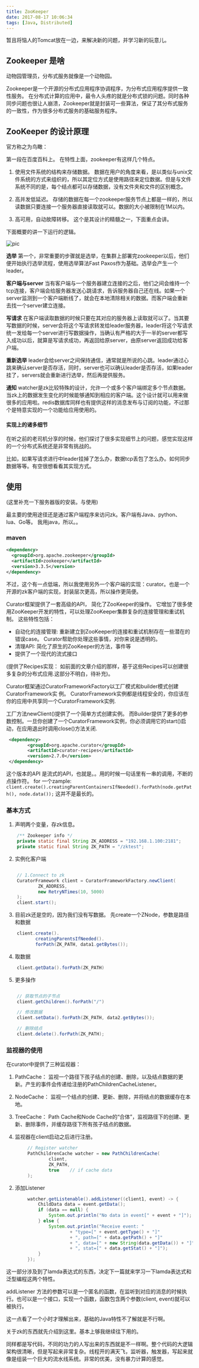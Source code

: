 ```yaml
---
title: ZooKeeper
date: 2017-08-17 10:06:34
tags: [Java, Distributed]
---
```


暂且将恼人的Tomcat放在一边，来解决新的问题，并学习新的玩意儿。

## Zookeeper 是啥

动物园管理员，分布式服务就像是一个动物园。

Zookeeper是一个开源的分布式应用程序协调程序，为分布式应用程序提供一致性服务。
在分布式计算的应用中，最令人头疼的就是分布式锁的问题。同时各种同步问题也很让人崩溃，Zookeeper就是封装可一些算法，保证了其分布式服务的一致性，作为很多分布式服务的基础服务程序。

## ZooKeeper 的设计原理

官方称之为鸟瞰：

第一段在百度百科上。
在特性上面，zookeeper有这样几个特点。

1. 使用文件系统的结构来存储数据。
数据在用户的角度来看，是以类似与unix文件系统的方式来组织的，所以其定位方式是使用路径来定位数据。但是与文件系统不同的是，每个结点都可以存储数据，没有文件夹和文件的区别概念。

2. 高并发低延迟。
存储的数据在每一个zookeeper服务节点上都是一样的，所以读数据只要连接一个服务器直接读取就可以。数据的大小被限制在1M以内。

3. 高可用，自动故障转移。
这个是其设计的精髓之一，下面重点会讲。

下面概要的讲一下运行的逻辑。

![pic](/img/zkservice.jpg)

**选举**
第一个，非常重要的步骤就是选举，在集群上部署完zookeeper以后，他们便开始执行选举流程，使用选举算法Fast Paxos作为基础。选举会产生一个leader。

**客户端与server**
当有客户端与一个服务器建立连接的之后，他们之间会维持一个tcp连接，客户端会给服务器发送心跳请求，告诉服务器自己还在线。如果一个server监测到一个客户端断线了，就会在本地清除相关的数据。而客户端会重新去找一个server建立连接。

**写请求**
在客户端读取数据的时候只要在其对应的服务器上读取就可以了。当其要写数据的时候，server会将这个写请求转发给leader服务器，leader将这个写请求统一发给每一个server进行写数据操作，当确认有严格的大于一半的server都写入成功以后，就算是写请求成功，再返回给原server，由原server返回成功给客户端。

**重新选举**
leader会给server之间保持通信，通常就是所说的心跳。leader通过心跳来确认server是否存活，同时，server也可以确认leader是否存活，如果leader挂了，servers就会重新进行选举，然后再提供服务。

**通知**
watcher是zk比较特殊的设计，允许一个或多个客户端绑定多个节点数据。当zk上的数据发生变化的时候能够通知到相应的客户端。这个设计就可以用来做很多的应用啦。redis数据库同样也有提供这样的消息发布与订阅的功能，不过那个是特意实现的一个功能给应用使用的。

#### 实现上的诸多细节

在听之前的老司机分享的时候，他们探讨了很多实现细节上的问题，感觉实现这样的一个分布式系统还是非常有挑战的。

比如，如果写请求进行中leader挂掉了怎么办，数据tcp丢包了怎么办。如何同步数据等等。有空很想看看其实现方式。

## 使用

(这里补充一下服务器版的安装。与使用)


最主要的使用途径还是通过客户端程序来访问zk。客户端有Java、python、lua、Go等。
我用java，所以。。

### maven 

```xml
<dependency>  
  <groupId>org.apache.zookeeper</groupId>  
  <artifactId>zookeeper</artifactId>  
  <version>3.3.5</version>  
</dependency>  
```

不过，这个有一点低端，所以我使用另外一个客户端的实现：curator。也是一个开源的zk客户端的实现，封装层次更高，所以操作更简便。

Curator框架提供了一套高级的API， 简化了ZooKeeper的操作。 它增加了很多使用ZooKeeper开发的特性，可以处理ZooKeeper集群复杂的连接管理和重试机制。 这些特性包括：

- 自动化的连接管理: 重新建立到ZooKeeper的连接和重试机制存在一些潜在的错误case。 Curator帮助你处理这些事情，对你来说是透明的。
- 清理API:
简化了原生的ZooKeeper的方法，事件等
- 提供了一个现代的流式接口

(提供了Recipes实现： 如前面的文章介绍的那样，基于这些Recipes可以创建很多复杂的分布式应用.这部分不明白，待补充)。

Curator框架通过CuratorFrameworkFactory以工厂模式和builder模式创建CuratorFramework实 例。 CuratorFramework实例都是线程安全的，你应该在你的应用中共享同一个CuratorFramework实例.

工厂方法newClient()提供了一个简单方式创建实例。 而Builder提供了更多的参数控制。一旦你创建了一个CuratorFramework实例，你必须调用它的start()启动，在应用退出时调用close()方法关闭.

```xml
 <dependency>
        <groupId>org.apache.curator</groupId>
        <artifactId>curator-recipes</artifactId>
        <version>2.7.0</version>
 </dependency>
```

这个版本的API 是流式的API，也就是。。用的时候一句话里有一串的调用，不断的点操作符。
for 一个zample: `client.create().creatingParentContainersIfNeeded().forPath(node.getPath(), node.data());` 这并不是最长的。



### 基本方式

1. 声明两个变量，存zk信息。
```java
    /** Zookeeper info */
    private static final String ZK_ADDRESS = "192.168.1.100:2181";
    private static final String ZK_PATH = "/zktest";

```

2. 实例化客户端
```java

    // 1.Connect to zk
    CuratorFramework client = CuratorFrameworkFactory.newClient(
            ZK_ADDRESS,
            new RetryNTimes(10, 5000)
    );
    client.start();

```

3. 目前zk还是空的，因为我们没有写数据。
先create一个ZNode，参数是路径和数据
```java
    client.create().
           creatingParentsIfNeeded().
           forPath(ZK_PATH, data1.getBytes());
```

4. 取数据
```java
    client.getData().forPath(ZK_PATH)
```

5. 更多操作

```java

    // 获取节点的子节点
    client.getChildren().forPath("/")

    // 修改数据
    client.setData().forPath(ZK_PATH, data2.getBytes());

    // 删除结点
    client.delete().forPath(ZK_PATH);

```

### 监视器的使用

在curator中提供了三种监视器：

1. PathCache：
监视一个路径下孩子结点的创建、删除，以及结点数据的更新。产生的事件会传递给注册的PathChildrenCacheListener。
2. NodeCache：
监视一个结点的创建、更新、删除，并将结点的数据缓存在本地。
3. TreeCache：
Path Cache和Node Cache的“合体”，监视路径下的创建、更新、删除事件，并缓存路径下所有孩子结点的数据。

1. 监视器在client启动之后进行注册。
```java
        // Register watcher
        PathChildrenCache watcher = new PathChildrenCache(
                client,
                ZK_PATH,
                true    // if cache data
        );
```

2. 添加Listener
```java
        watcher.getListenable().addListener((client1, event) -> {
            ChildData data = event.getData();
            if (data == null) {
                System.out.println("No data in event[" + event + "]");
            } else {
                System.out.println("Receive event: "
                        + "type=[" + event.getType() + "]"
                        + ", path=[" + data.getPath() + "]"
                        + ", data=[" + new String(data.getData()) + "]"
                        + ", stat=[" + data.getStat() + "]");
            }
        });
```
这一部分涉及到了lamda表达式的东西，决定下一篇就来学习一下lamda表达式和泛型编程这两个特性。

addListener 方法的参数可以是一个匿名的函数，在监听到对应的消息的时候执行。也可以是一个接口，实现一个函数，函数包含两个参数(client, event)就可以被执行。

这一点看了一个小时才理解出来，基础的Java特性不了解就是不行啊。


关于zk的东西就先介绍到这里。基本上够我继续往下用的。

同样都是写代码，不同的功力的人写出来的东西就是不一样啊。整个代码的大逻辑架构很清晰，但是写起来非常复杂。线程开的满天飞，监听器，触发器，写起来就像是组装一个巨大的流水线系统。非常的优美，没有暴力计算的感觉。

